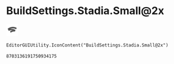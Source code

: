 # BuildSettings.Stadia.Small@2x
![](/img/BuildSettings.Stadia.Small@2x.png)

``` CSharp
EditorGUIUtility.IconContent("BuildSettings.Stadia.Small@2x")
```
```
8703136191750934175
```
